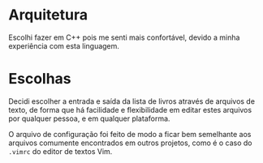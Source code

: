 # Arquitetura
Escolhi fazer em C++ pois me senti mais confortável, devido a minha experiência com esta linguagem.

# Escolhas
Decidi escolher a entrada e saída da lista de livros através de arquivos de texto, de forma que há facilidade e flexibilidade em editar estes arquivos por qualquer pessoa, e em qualquer plataforma.

O arquivo de configuração foi feito de modo a ficar bem semelhante aos arquivos comumente encontrados em outros projetos, como é o caso do `.vimrc` do editor de textos Vim.

